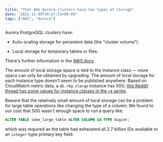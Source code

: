 ```yaml
---
title: "That AWS Aurora clusters have two types of storage"
date: "2021-11-09T20:37:53+00:00"
tags: ["AWS", "Aurora"]
---
```


Aurora PostgreSQL clusters have:

- Auto-scaling storage for persistent data (the "cluster volume").

- Local storage for temporary tables or files.

There's further information in the
[AWS docs](https://aws.amazon.com/premiumsupport/knowledge-center/postgresql-aurora-storage-issue/)

The amount of local storage space is tied to the instance class — more space can
only be obtained by upgrading. The amount of local storage for each instance
type doesn't seem to be published anywhere. Based on CloudWatch metric data, a
`db.r6g.xlarge` instance has 50G;
[this Reddit thread has some values for instance classes in the `r4` series](https://www.reddit.com/r/aws/comments/a0y3ib/aurora_db_how_much_local_instance_storage_for/).

Beware that the relatively small amount of local storage can be a problem for
large table operations like changing the type of a column. We found to our cost
that 50G wasn't enough space to run a query like:

```sql
ALTER TABLE some_large_table ALTER COLUMN id TYPE bigint;
```

which was required as the table had exhausted all 2.7 billion IDs available to
an `integer`-type primary key field.
